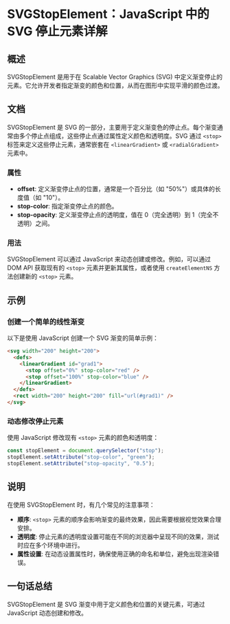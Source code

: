 <!--
Meta Description: # SVGStopElement：JavaScript 中的 SVG 停止元素详解 ## 概述 SVGStopElement 是用于在 Scalable Vector Graphics (SVG) 中定义渐变停止的元素。它允许开发者指定渐变的颜色和位置，从而在图形中实现平滑的颜色过渡。 ## 文档 ...
Meta Keywords: stop, svg, svgstopelement, javascript, color
-->

# SVGStopElement：JavaScript 中的 SVG 停止元素详解

## 概述
SVGStopElement 是用于在 Scalable Vector Graphics (SVG) 中定义渐变停止的元素。它允许开发者指定渐变的颜色和位置，从而在图形中实现平滑的颜色过渡。

## 文档
SVGStopElement 是 SVG 的一部分，主要用于定义渐变色的停止点。每个渐变通常由多个停止点组成，这些停止点通过属性定义颜色和透明度。SVG 通过 `<stop>` 标签来定义这些停止元素，通常嵌套在 `<linearGradient>` 或 `<radialGradient>` 元素中。

### 属性
- **offset**: 定义渐变停止点的位置，通常是一个百分比（如 "50%"）或具体的长度值（如 "10"）。
- **stop-color**: 指定渐变停止点的颜色。
- **stop-opacity**: 定义渐变停止点的透明度，值在 0（完全透明）到 1（完全不透明）之间。

### 用法
SVGStopElement 可以通过 JavaScript 来动态创建或修改。例如，可以通过 DOM API 获取现有的 `<stop>` 元素并更新其属性，或者使用 `createElementNS` 方法创建新的 `<stop>` 元素。

## 示例
### 创建一个简单的线性渐变
以下是使用 JavaScript 创建一个 SVG 渐变的简单示例：

```html
<svg width="200" height="200">
  <defs>
    <linearGradient id="grad1">
      <stop offset="0%" stop-color="red" />
      <stop offset="100%" stop-color="blue" />
    </linearGradient>
  </defs>
  <rect width="200" height="200" fill="url(#grad1)" />
</svg>
```

### 动态修改停止元素
使用 JavaScript 修改现有 `<stop>` 元素的颜色和透明度：

```javascript
const stopElement = document.querySelector("stop");
stopElement.setAttribute("stop-color", "green");
stopElement.setAttribute("stop-opacity", "0.5");
```

## 说明
在使用 SVGStopElement 时，有几个常见的注意事项：
- **顺序**: `<stop>` 元素的顺序会影响渐变的最终效果，因此需要根据视觉效果合理安排。
- **透明度**: 停止元素的透明度设置可能在不同的浏览器中呈现不同的效果，测试时应在多个环境中进行。
- **属性设置**: 在动态设置属性时，确保使用正确的命名和单位，避免出现渲染错误。

## 一句话总结
SVGStopElement 是 SVG 渐变中用于定义颜色和位置的关键元素，可通过 JavaScript 动态创建和修改。